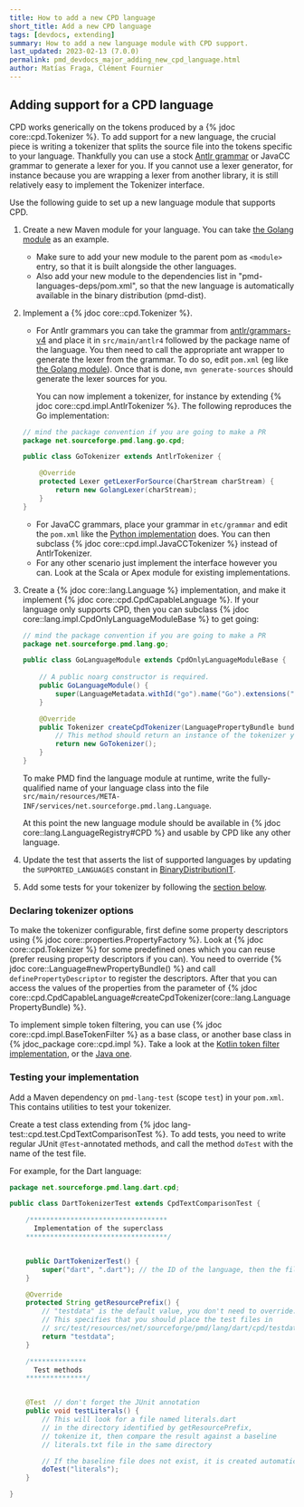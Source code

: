 ```yaml
---
title: How to add a new CPD language
short_title: Add a new CPD language
tags: [devdocs, extending]
summary: How to add a new language module with CPD support.
last_updated: 2023-02-13 (7.0.0)
permalink: pmd_devdocs_major_adding_new_cpd_language.html
author: Matías Fraga, Clément Fournier
---
```


## Adding support for a CPD language

CPD works generically on the tokens produced by a {% jdoc core::cpd.Tokenizer %}.
To add support for a new language, the crucial piece is writing a tokenizer that
splits the source file into the tokens specific to your language. Thankfully you
can use a stock [Antlr grammar](https://github.com/antlr/grammars-v4) or JavaCC
grammar to generate a lexer for you. If you cannot use a lexer generator, for
instance because you are wrapping a lexer from another library, it is still relatively
easy to implement the Tokenizer interface.

Use the following guide to set up a new language module that supports CPD.

1. Create a new Maven module for your language. You can take [the Golang module](https://github.com/pmd/pmd/tree/master/pmd-go/pom.xml) as an example.
   - Make sure to add your new module to the parent pom as `<module>` entry, so that it is built alongside the
     other languages.
   - Also add your new module to the dependencies list in "pmd-languages-deps/pom.xml", so that the new language
     is automatically available in the binary distribution (pmd-dist).

2. Implement a {% jdoc core::cpd.Tokenizer %}.
    - For Antlr grammars you can take the grammar from [antlr/grammars-v4](https://github.com/antlr/grammars-v4) and place it in `src/main/antlr4` followed by the package name of the language. You then need to call the appropriate ant wrapper to generate
    the lexer from the grammar. To do so, edit `pom.xml` (eg like [the Golang module](https://github.com/pmd/pmd/tree/master/pmd-go/pom.xml)).
      Once that is done, `mvn generate-sources` should generate the lexer sources for you.

      You can now implement a tokenizer, for instance by extending {% jdoc core::cpd.impl.AntlrTokenizer %}. The following reproduces the Go implementation:
    ```java
    // mind the package convention if you are going to make a PR
    package net.sourceforge.pmd.lang.go.cpd;

    public class GoTokenizer extends AntlrTokenizer {

        @Override
        protected Lexer getLexerForSource(CharStream charStream) {
            return new GolangLexer(charStream);
        }
    }
    ```
    
    - For JavaCC grammars, place your grammar in `etc/grammar` and edit the `pom.xml` like the [Python implementation](https://github.com/pmd/pmd/blob/master/pmd-python/pom.xml) does.
      You can then subclass {% jdoc core::cpd.impl.JavaCCTokenizer %} instead of AntlrTokenizer.
    - For any other scenario just implement the interface however you can. Look at the Scala or Apex module for existing implementations.

3. Create a {% jdoc core::lang.Language %} implementation, and make it implement {% jdoc core::cpd.CpdCapableLanguage %}.
If your language only supports CPD, then you can subclass {% jdoc core::lang.impl.CpdOnlyLanguageModuleBase %} to get going:
    
    ```java
    // mind the package convention if you are going to make a PR
    package net.sourceforge.pmd.lang.go;

    public class GoLanguageModule extends CpdOnlyLanguageModuleBase {
        
        // A public noarg constructor is required.
        public GoLanguageModule() {
            super(LanguageMetadata.withId("go").name("Go").extensions("go"));
        }

        @Override
        public Tokenizer createCpdTokenizer(LanguagePropertyBundle bundle) {
            // This method should return an instance of the tokenizer you created.
            return new GoTokenizer();
        }
    } 
    ```

   To make PMD find the language module at runtime, write the fully-qualified name of your language class into the file `src/main/resources/META-INF/services/net.sourceforge.pmd.lang.Language`.

   At this point the new language module should be available in {% jdoc core::lang.LanguageRegistry#CPD %} and usable by CPD like any other language.

4. Update the test that asserts the list of supported languages by updating the `SUPPORTED_LANGUAGES` constant in [BinaryDistributionIT](https://github.com/pmd/pmd/blob/master/pmd-dist/src/test/java/net/sourceforge/pmd/it/BinaryDistributionIT.java).

5. Add some tests for your tokenizer by following the [section below](#testing-your-implementation).

### Declaring tokenizer options

To make the tokenizer configurable, first define some property descriptors using
{% jdoc core::properties.PropertyFactory %}. Look at {% jdoc core::cpd.Tokenizer %}
for some predefined ones which you can reuse (prefer reusing property descriptors if you can).
You need to override {% jdoc core::Language#newPropertyBundle() %}
and call `definePropertyDescriptor` to register the descriptors.
After that you can access the values of the properties from the parameter
of {% jdoc core::cpd.CpdCapableLanguage#createCpdTokenizer(core::lang.LanguagePropertyBundle) %}.

To implement simple token filtering, you can use {% jdoc core::cpd.impl.BaseTokenFilter %}
as a base class, or another base class in {% jdoc_package core::cpd.impl %}.
Take a look at the [Kotlin token filter implementation](https://github.com/pmd/pmd/blob/master/pmd-kotlin/src/main/java/net/sourceforge/pmd/lang/kotlin/cpd/KotlinTokenizer.java), or the [Java one](https://github.com/pmd/pmd/blob/master/pmd-java/src/main/java/net/sourceforge/pmd/lang/java/cpd/JavaTokenizer.java).


### Testing your implementation

Add a Maven dependency on `pmd-lang-test` (scope `test`) in your `pom.xml`.
This contains utilities to test your tokenizer.

Create a test class extending from {% jdoc lang-test::cpd.test.CpdTextComparisonTest %}.
To add tests, you need to write regular JUnit `@Test`-annotated methods, and
call the method `doTest` with the name of the test file.

For example, for the Dart language:

```java
package net.sourceforge.pmd.lang.dart.cpd;

public class DartTokenizerTest extends CpdTextComparisonTest {

    /**********************************
      Implementation of the superclass
    ***********************************/


    public DartTokenizerTest() {
        super("dart", ".dart"); // the ID of the language, then the file extension used by test files
    }

    @Override
    protected String getResourcePrefix() {
        // "testdata" is the default value, you don't need to override.
        // This specifies that you should place the test files in
        // src/test/resources/net/sourceforge/pmd/lang/dart/cpd/testdata
        return "testdata";
    }

    /**************
      Test methods
    ***************/


    @Test  // don't forget the JUnit annotation
    public void testLiterals() {
        // This will look for a file named literals.dart
        // in the directory identified by getResourcePrefix,
        // tokenize it, then compare the result against a baseline
        // literals.txt file in the same directory

        // If the baseline file does not exist, it is created automatically
        doTest("literals");
    }

}
```

